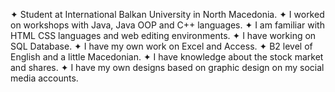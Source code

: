 ✦ Student at International Balkan University in North Macedonia.
✦ I worked on workshops with Java, Java OOP and C++ languages.
✦ I am familiar with HTML CSS languages and web editing environments.
✦ I have working on SQL Database.
✦ I have my own work on Excel and Access.
✦ B2 level of English and a little Macedonian.
✦ I have knowledge about the stock market and shares.
✦ I have my own designs based on graphic design on my social media accounts.
